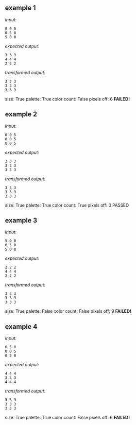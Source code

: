 
## example 1
*input:*
```
0 0 5
0 5 0
5 0 0
```
*expected output:*
```
3 3 3
4 4 4
2 2 2
```
*transformed output:*
```
3 3 3
3 3 3
3 3 3
```
size: True
palette: True
color count: False
pixels off: 6
**FAILED!**

## example 2
*input:*
```
0 0 5
0 0 5
0 0 5
```
*expected output:*
```
3 3 3
3 3 3
3 3 3
```
*transformed output:*
```
3 3 3
3 3 3
3 3 3
```
size: True
palette: True
color count: True
pixels off: 0
PASSED

## example 3
*input:*
```
5 0 0
0 5 0
5 0 0
```
*expected output:*
```
2 2 2
4 4 4
2 2 2
```
*transformed output:*
```
3 3 3
3 3 3
3 3 3
```
size: True
palette: False
color count: False
pixels off: 9
**FAILED!**

## example 4
*input:*
```
0 5 0
0 0 5
0 5 0
```
*expected output:*
```
4 4 4
3 3 3
4 4 4
```
*transformed output:*
```
3 3 3
3 3 3
3 3 3
```
size: True
palette: True
color count: False
pixels off: 6
**FAILED!**
